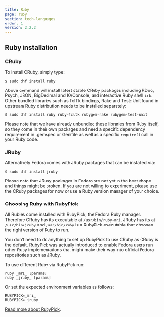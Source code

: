 ```yaml
---
title: Ruby
page: ruby
section: tech-languages
order: 1
version: 2.2.2
---
```


## Ruby installation

### CRuby

To install CRuby, simply type:

```
$ sudo dnf install ruby
```

Above command will install latest stable CRuby packages including RDoc, Psych, JSON, BigDecimal and IO/Console, and interactive Ruby shell `irb`. Other bundled libraries such as TclTk bindings, Rake and Test::Unit found in upstream Ruby distribution needs to be installed separately:

```
$ sudo dnf install ruby ruby-tcltk rubygem-rake rubygem-test-unit
```

Please note that we have already unbundled these libraries from Ruby itself, so they come in their own packages and need a specific dependency requirement in .gemspec or Gemfile as well as a specific `require()` call in your Ruby code.

### JRuby

Alternatively Fedora comes with JRuby packages that can be installed via:

```
$ sudo dnf install jruby
```

Please note that JRuby packages in Fedora are not yet in the best shape and things might be broken. If you are not willing to experiment, please use the CRuby packages for now or use a Ruby version manager of your choice.

### Choosing Ruby with RubyPick

All Rubies come installed with RubyPick, the Fedora Ruby manager. Therefore CRuby has its executable at `/usr/bin/ruby-mri`, JRuby has its at `/usr/bin/jruby` and `/usr/bin/ruby` is a RubyPick executable that chooses the right version of Ruby to run.

You don't need to do anything to set up RubyPick to use CRuby as CRuby is the default. RubyPick was actually introduced to enable Fedora users run other Ruby implementations that might make their way into official Fedora repositories such as JRuby.

To use different Ruby via RubyPick run:

```
ruby _mri_ [params]
ruby _jruby_ [params]
```

Or set the expected environment variables as follows:

```
RUBYPICK=_mri_
RUBYPICK=_jruby_
```

[Read more about RubyPick](https://github.com/fedora-ruby/rubypick).
